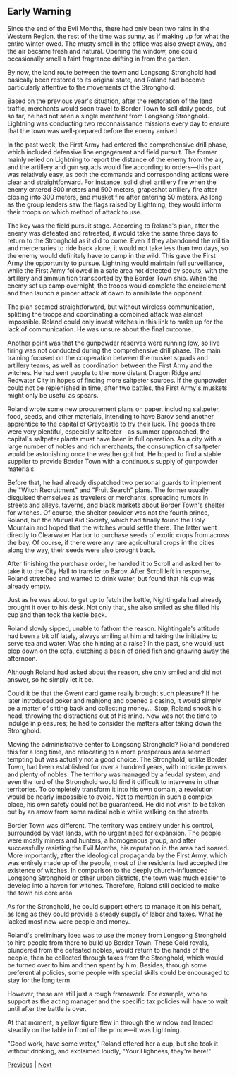 ## Early Warning
Since the end of the Evil Months, there had only been two rains in the Western Region, the rest of the time was sunny, as if making up for what the entire winter owed. The musty smell in the office was also swept away, and the air became fresh and natural. Opening the window, one could occasionally smell a faint fragrance drifting in from the garden.



By now, the land route between the town and Longsong Stronghold had basically been restored to its original state, and Roland had become particularly attentive to the movements of the Stronghold.



Based on the previous year's situation, after the restoration of the land traffic, merchants would soon travel to Border Town to sell daily goods, but so far, he had not seen a single merchant from Longsong Stronghold. Lightning was conducting two reconnaissance missions every day to ensure that the town was well-prepared before the enemy arrived.



In the past week, the First Army had entered the comprehensive drill phase, which included defensive line engagement and field pursuit. The former mainly relied on Lightning to report the distance of the enemy from the air, and the artillery and gun squads would fire according to orders—this part was relatively easy, as both the commands and corresponding actions were clear and straightforward. For instance, solid shell artillery fire when the enemy entered 800 meters and 500 meters, grapeshot artillery fire after closing into 300 meters, and musket fire after entering 50 meters. As long as the group leaders saw the flags raised by Lightning, they would inform their troops on which method of attack to use.



The key was the field pursuit stage. According to Roland's plan, after the enemy was defeated and retreated, it would take the same three days to return to the Stronghold as it did to come. Even if they abandoned the militia and mercenaries to ride back alone, it would not take less than two days, so the enemy would definitely have to camp in the wild. This gave the First Army the opportunity to pursue. Lightning would maintain full surveillance, while the First Army followed in a safe area not detected by scouts, with the artillery and ammunition transported by the Border Town ship. When the enemy set up camp overnight, the troops would complete the encirclement and then launch a pincer attack at dawn to annihilate the opponent.



The plan seemed straightforward, but without wireless communication, splitting the troops and coordinating a combined attack was almost impossible. Roland could only invest witches in this link to make up for the lack of communication. He was unsure about the final outcome.



Another point was that the gunpowder reserves were running low, so live firing was not conducted during the comprehensive drill phase. The main training focused on the cooperation between the musket squads and artillery teams, as well as coordination between the First Army and the witches. He had sent people to the more distant Dragon Ridge and Redwater City in hopes of finding more saltpeter sources. If the gunpowder could not be replenished in time, after two battles, the First Army's muskets might only be useful as spears.



Roland wrote some new procurement plans on paper, including saltpeter, food, seeds, and other materials, intending to have Barov send another apprentice to the capital of Greycastle to try their luck. The goods there were very plentiful, especially saltpeter—as summer approached, the capital's saltpeter plants must have been in full operation. As a city with a large number of nobles and rich merchants, the consumption of saltpeter would be astonishing once the weather got hot. He hoped to find a stable supplier to provide Border Town with a continuous supply of gunpowder materials.



Before that, he had already dispatched two personal guards to implement the "Witch Recruitment" and "Fruit Search" plans. The former usually disguised themselves as travelers or merchants, spreading rumors in streets and alleys, taverns, and black markets about Border Town's shelter for witches. Of course, the shelter provider was not the fourth prince, Roland, but the Mutual Aid Society, which had finally found the Holy Mountain and hoped that the witches would settle there. The latter went directly to Clearwater Harbor to purchase seeds of exotic crops from across the bay. Of course, if there were any rare agricultural crops in the cities along the way, their seeds were also brought back.



After finishing the purchase order, he handed it to Scroll and asked her to take it to the City Hall to transfer to Barov. After Scroll left in response, Roland stretched and wanted to drink water, but found that his cup was already empty.

Just as he was about to get up to fetch the kettle, Nightingale had already brought it over to his desk. Not only that, she also smiled as she filled his cup and then took the kettle back.

Roland slowly sipped, unable to fathom the reason. Nightingale's attitude had been a bit off lately, always smiling at him and taking the initiative to serve tea and water. Was she hinting at a raise? In the past, she would just plop down on the sofa, clutching a basin of dried fish and gnawing away the afternoon.

Although Roland had asked about the reason, she only smiled and did not answer, so he simply let it be.

Could it be that the Gwent card game really brought such pleasure? If he later introduced poker and mahjong and opened a casino, it would simply be a matter of sitting back and collecting money... Stop, Roland shook his head, throwing the distractions out of his mind. Now was not the time to indulge in pleasures; he had to consider the matters after taking down the Stronghold.

Moving the administrative center to Longsong Stronghold? Roland pondered this for a long time, and relocating to a more prosperous area seemed tempting but was actually not a good choice. The Stronghold, unlike Border Town, had been established for over a hundred years, with intricate powers and plenty of nobles. The territory was managed by a feudal system, and even the lord of the Stronghold would find it difficult to intervene in other territories. To completely transform it into his own domain, a revolution would be nearly impossible to avoid. Not to mention in such a complex place, his own safety could not be guaranteed. He did not wish to be taken out by an arrow from some radical noble while walking on the streets.

Border Town was different. The territory was entirely under his control, surrounded by vast lands, with no urgent need for expansion. The people were mostly miners and hunters, a homogenous group, and after successfully resisting the Evil Months, his reputation in the area had soared. More importantly, after the ideological propaganda by the First Army, which was entirely made up of the people, most of the residents had accepted the existence of witches. In comparison to the deeply church-influenced Longsong Stronghold or other urban districts, the town was much easier to develop into a haven for witches. Therefore, Roland still decided to make the town his core area.

As for the Stronghold, he could support others to manage it on his behalf, as long as they could provide a steady supply of labor and taxes. What he lacked most now were people and money.

Roland's preliminary idea was to use the money from Longsong Stronghold to hire people from there to build up Border Town. These Gold royals, plundered from the defeated nobles, would return to the hands of the people, then be collected through taxes from the Stronghold, which would be turned over to him and then spent by him. Besides, through some preferential policies, some people with special skills could be encouraged to stay for the long term.



However, these are still just a rough framework. For example, who to support as the acting manager and the specific tax policies will have to wait until after the battle is over.

At that moment, a yellow figure flew in through the window and landed steadily on the table in front of the prince—it was Lightning.

"Good work, have some water," Roland offered her a cup, but she took it without drinking, and exclaimed loudly, "Your Highness, they're here!"





[Previous](CH0112.md) | [Next](CH0114.md)
